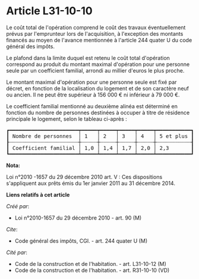 # Article L31-10-10

Le coût total de l'opération comprend le coût des travaux éventuellement prévus par l'emprunteur lors de l'acquisition, à
l'exception des montants financés au moyen de l'avance mentionnée à l'article 244 quater U du code général des impôts. 

Le plafond dans la limite duquel est retenu le coût total d'opération correspond au produit du montant maximal d'opération
pour une personne seule par un coefficient familial, arrondi au millier d'euros le plus proche. 

Le montant maximal d'opération pour une personne seule est fixé par décret, en fonction de la localisation du logement et de
son caractère neuf ou ancien. Il ne peut être supérieur à 156 000 € ni inférieur à 79 000 €. 

Le coefficient familial mentionné au deuxième alinéa est déterminé en fonction du nombre de personnes destinées à occuper à
titre de résidence principale le logement, selon le tableau ci-après : 

<pre>
┏━━━━━━━━━━━━━━━━━━━━━━┯━━━━━┯━━━━━┯━━━━━┯━━━━━┯━━━━━━━━━━━┓
┃ Nombre de personnes  │ 1   │ 2   │ 3   │ 4   │ 5 et plus ┃
┠┈┈┈┈┈┈┈┈┈┈┈┈┈┈┈┈┈┈┈┈┈┈┼┈┈┈┈┈┼┈┈┈┈┈┼┈┈┈┈┈┼┈┈┈┈┈┼┈┈┈┈┈┈┈┈┈┈┈┨
┃ Coefficient familial │ 1,0 │ 1,4 │ 1,7 │ 2,0 │ 2,3       ┃
┗━━━━━━━━━━━━━━━━━━━━━━┷━━━━━┷━━━━━┷━━━━━┷━━━━━┷━━━━━━━━━━━┛
</pre>


**Nota:**

Loi n°2010 -1657 du 29 décembre 2010 art. V : Ces dispositions s'appliquent aux prêts émis du 1er janvier 2011 au 31 décembre
2014.

**Liens relatifs à cet article**

_Créé par_:

  - Loi n°2010-1657 du 29 décembre 2010 - art. 90 (M)

_Cite_:

  - Code général des impôts, CGI. - art. 244 quater U (M)

_Cité par_:

  - Code de la construction et de l'habitation. - art. L31-10-12 (M)
  - Code de la construction et de l'habitation. - art. R31-10-10 (VD)
